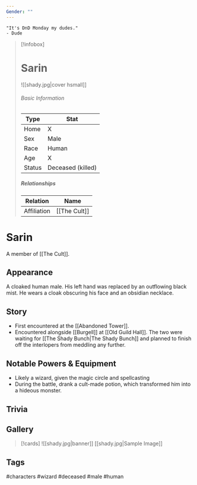 ```yaml
---
Gender: ""
---
```

	"It's DnD Monday my dudes." 
	- Dude

> [!infobox]
> # Sarin
> ![[shady.jpg|cover hsmall]]
> ###### Basic Information
> | Type | Stat |
> | ---- | ---- |
> | Home | X |
> | Sex | Male |
> | Race | Human |
> | Age | X |
> | Status | Deceased (killed) |
> ##### Relationships
> | Relation | Name |
> | ---- | ---- |
> | Affiliation | [[The Cult]] |
# Sarin
A member of [[The Cult]].
## Appearance
A cloaked human male. His left hand was replaced by an outflowing black mist. He wears a cloak obscuring his face and an obsidian necklace.
## Story
- First encountered at the [[Abandoned Tower]].
- Encountered alongside [[Burgell]]  at [[Old Guild Hall]]. The two were waiting for [[The Shady Bunch|The Shady Bunch]] and planned to finish off the interlopers from meddling any further.
## Notable Powers & Equipment
- Likely a wizard, given the magic circle and spellcasting
- During the battle, drank a cult-made potion, which transformed him into a hideous monster.
## Trivia

## Gallery
>[!cards]
>![[shady.jpg|banner]]
>[[shady.jpg|Sample Image]]
>

## Tags
#characters #wizard #deceased #male #human 